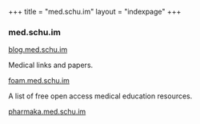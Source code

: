 +++
title = "med.schu.im"
layout = "indexpage"
+++

### med.schu.im

<div class="alert alert-primary" role="alert">
  <p class="alert-heading"><a href="https://blog.med.schu.im">blog.med.schu.im</a></p>
	<p class="mb-0">Medical links and papers.</p>
</div>

<div class="alert alert-primary" role="alert">
  <p class="alert-heading"><a href="https://foam.med.schu.im">foam.med.schu.im</a></p>
	<p class="mb-0">A list of free open access medical education resources.</p>
</div>

<div class="alert alert-primary" role="alert">
  <p class="alert-heading"><a href="https://pharmaka.med.schu.im">pharmaka.med.schu.im</a></p>
</div>
